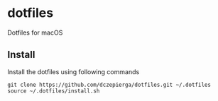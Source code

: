 # dotfiles
Dotfiles for macOS

## Install

Install the dotfiles using following commands

    git clone https://github.com/dczepierga/dotfiles.git ~/.dotfiles
    source ~/.dotfiles/install.sh
